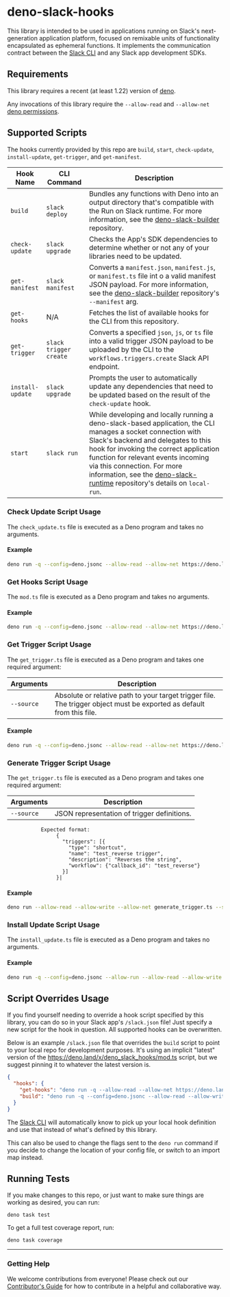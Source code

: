 # deno-slack-hooks

This library is intended to be used in applications running on Slack's next-generation application platform, focused on remixable
units of functionality encapsulated as ephemeral functions. It implements the communication contract between the
[Slack CLI][cli] and any Slack app development SDKs.

## Requirements

This library requires a recent (at least 1.22) version of [deno](https://deno.land).

Any invocations of this library require the `--allow-read` and `--allow-net` [deno permissions](https://deno.land/manual/getting_started/permissions).

## Supported Scripts
The hooks currently provided by this repo are `build`, `start`, `check-update`, `install-update`, `get-trigger`, and `get-manifest`.

| Hook Name         | CLI Command            | Description                     |
| ----------------- | ---------------------- | ------------------------------- |
| `build`           | `slack deploy`         | Bundles any functions with Deno into an output directory that's compatible with the Run on Slack runtime. For more information, see the [deno-slack-builder](https://github.com/slackapi/deno-slack-builder) repository. |
| `check-update`    | `slack upgrade`        | Checks the App's SDK dependencies to determine whether or not any of your libraries need to be updated. |
| `get-manifest`    | `slack manifest`       | Converts a `manifest.json`, `manifest.js`, or `manifest.ts` file int o a valid manifest JSON payload. For more information, see the [deno-slack-builder](https://github.com/slackapi/deno-slack-builder) repository's `--manifest` arg. |
| `get-hooks`       | N/A                    | Fetches the list of available hooks for the CLI from this repository. |
| `get-trigger`     | `slack trigger create` | Converts a specified `json`, `js`, or `ts` file into a valid trigger JSON payload to be uploaded by the CLI to the `workflows.triggers.create` Slack API endpoint. |
| `install-update`  | `slack upgrade`        | Prompts the user to automatically update any dependencies that need to be updated based on the result of the `check-update` hook. |
| `start`           | `slack run`            | While developing and locally running a deno-slack-based application, the CLI manages a socket connection with Slack's backend and delegates to this hook for invoking the correct application function for relevant events incoming via this connection. For more information, see the [deno-slack-runtime](https://github.com/slackapi/deno-slack-runtime) repository's details on `local-run`. |


### Check Update Script Usage
The `check_update.ts` file is executed as a Deno program and takes no arguments.

#### Example
```bash
deno run -q --config=deno.jsonc --allow-read --allow-net https://deno.land/x/deno_slack_hooks/check_update.ts
```
### Get Hooks Script Usage
The `mod.ts` file is executed as a Deno program and takes no arguments.

#### Example
```bash
deno run -q --config=deno.jsonc --allow-read --allow-net https://deno.land/x/deno_slack_hooks/mod.ts
```
### Get Trigger Script Usage

The `get_trigger.ts` file is executed as a Deno program and takes one required argument:

| Arguments  | Description                                           |
| ---------- | ----------------------------------------------------- |
| `--source` | Absolute or relative path to your target trigger file. The trigger object must be exported as default from this file. |


#### Example
```bash
deno run -q --config=deno.jsonc --allow-read --allow-net https://deno.land/x/deno_slack_hooks/get_trigger.ts --source="./trigger.ts"
```

### Generate Trigger Script Usage

The `get_trigger.ts` file is executed as a Deno program and takes one required argument:

| Arguments  | Description                                           |
| ---------- | ----------------------------------------------------- |
| `--source` | JSON representation of trigger definitions. 
               Expected format:  
                    {
                      "triggers": [{
                        "type": "shortcut",
                        "name": "test_reverse trigger",
                        "description": "Reverses the string",
                        "workflow": {"callback_id": "test_reverse"}
                      }]
                    }|


#### Example
```bash
deno run --allow-read --allow-write --allow-net generate_trigger.ts --source='{ "triggers": [{ "type": "shortcut", "name": "test_reverse trigger", "description": "", "workflow": {"callback_id": "test_reverse"}, "inputs":{"interaction":{"value":"{{data.interactivity}}"}} }] }'
```

### Install Update Script Usage
The `install_update.ts` file is executed as a Deno program and takes no arguments.

#### Example
```bash
deno run -q --config=deno.jsonc --allow-run --allow-read --allow-write --allow-net https://deno.land/x/deno_slack_hooks/install_update.ts
```
## Script Overrides Usage

If you find yourself needing to override a hook script specified by this library, you can do so in your Slack app's `/slack.json` file! Just specify a new script for the hook in question. All supported hooks can be overwritten.

Below is an example `/slack.json` file that overrides the `build` script to point to your local repo for development purposes. It's using an implicit "latest" version of the https://deno.land/x/deno_slack_hooks/mod.ts script, but we suggest pinning it to whatever the latest version is.

```json
{
  "hooks": {
    "get-hooks": "deno run -q --allow-read --allow-net https://deno.land/x/deno_slack_hooks/mod.ts",
    "build": "deno run -q --config=deno.jsonc --allow-read --allow-write --allow-net --allow-run file:///<path-to-your-local-repo>/mod.ts"
  }
}
```

The [Slack CLI][cli] will automatically know to pick up your local hook definition and use that instead of what's defined by this library.

This can also be used to change the flags sent to the `deno run` command if you decide to change the location of your config file, or switch to an import map instead.

## Running Tests

If you make changes to this repo, or just want to make sure things are working as desired, you can run:

    deno task test

To get a full test coverage report, run:

    deno task coverage

---

### Getting Help

We welcome contributions from everyone! Please check out our
[Contributor's Guide](.github/CONTRIBUTING.md) for how to contribute in a
helpful and collaborative way.

[cli]: https://github.com/slackapi/slack-cli
